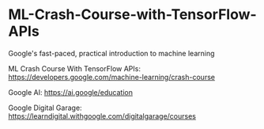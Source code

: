 # ML-Crash-Course-with-TensorFlow-APIs
Google's fast-paced, practical introduction to machine learning

ML Crash Course With TensorFlow APIs:
https://developers.google.com/machine-learning/crash-course

Google AI:
https://ai.google/education

Google Digital Garage:
https://learndigital.withgoogle.com/digitalgarage/courses

